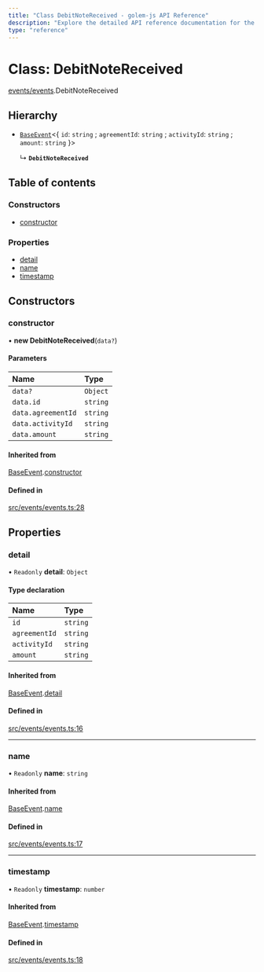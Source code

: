 ```yaml
---
title: "Class DebitNoteReceived - golem-js API Reference"
description: "Explore the detailed API reference documentation for the Class DebitNoteReceived within the golem-js SDK for the Golem Network."
type: "reference"
---
```

# Class: DebitNoteReceived

[events/events](../modules/events_events).DebitNoteReceived

## Hierarchy

- [`BaseEvent`](events_events.BaseEvent)<{ `id`: `string` ; `agreementId`: `string` ; `activityId`: `string` ; `amount`: `string`  }\>

  ↳ **`DebitNoteReceived`**

## Table of contents

### Constructors

- [constructor](events_events.DebitNoteReceived#constructor)

### Properties

- [detail](events_events.DebitNoteReceived#detail)
- [name](events_events.DebitNoteReceived#name)
- [timestamp](events_events.DebitNoteReceived#timestamp)

## Constructors

### constructor

• **new DebitNoteReceived**(`data?`)

#### Parameters

| Name | Type |
| :------ | :------ |
| `data?` | `Object` |
| `data.id` | `string` |
| `data.agreementId` | `string` |
| `data.activityId` | `string` |
| `data.amount` | `string` |

#### Inherited from

[BaseEvent](events_events.BaseEvent).[constructor](events_events.BaseEvent#constructor)

#### Defined in

[src/events/events.ts:28](https://github.com/golemfactory/golem-js/blob/f41abd4/src/events/events.ts#L28)

## Properties

### detail

• `Readonly` **detail**: `Object`

#### Type declaration

| Name | Type |
| :------ | :------ |
| `id` | `string` |
| `agreementId` | `string` |
| `activityId` | `string` |
| `amount` | `string` |

#### Inherited from

[BaseEvent](events_events.BaseEvent).[detail](events_events.BaseEvent#detail)

#### Defined in

[src/events/events.ts:16](https://github.com/golemfactory/golem-js/blob/f41abd4/src/events/events.ts#L16)

___

### name

• `Readonly` **name**: `string`

#### Inherited from

[BaseEvent](events_events.BaseEvent).[name](events_events.BaseEvent#name)

#### Defined in

[src/events/events.ts:17](https://github.com/golemfactory/golem-js/blob/f41abd4/src/events/events.ts#L17)

___

### timestamp

• `Readonly` **timestamp**: `number`

#### Inherited from

[BaseEvent](events_events.BaseEvent).[timestamp](events_events.BaseEvent#timestamp)

#### Defined in

[src/events/events.ts:18](https://github.com/golemfactory/golem-js/blob/f41abd4/src/events/events.ts#L18)
